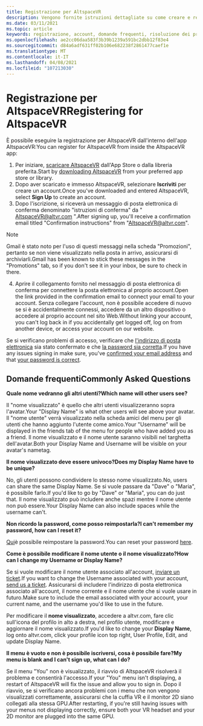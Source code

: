 ```yaml
---
title: Registrazione per AltspaceVR
description: Vengono fornite istruzioni dettagliate su come creare e registrare un nuovo account AltspaceVR e le risposte alle domande più frequenti.
ms.date: 03/11/2021
ms.topic: article
keywords: registrazione, account, domande frequenti, risoluzione dei problemi
ms.openlocfilehash: ae2cc06daa583f3b39b1239a591bc2dbb12f83e4
ms.sourcegitcommit: d84a6adf631ff02b106e682238f2861477caef1e
ms.translationtype: MT
ms.contentlocale: it-IT
ms.lasthandoff: 04/08/2021
ms.locfileid: "107213030"
---
```

# <a name="registering-for-altspacevr"></a><span data-ttu-id="c5393-104">Registrazione per AltspaceVR</span><span class="sxs-lookup"><span data-stu-id="c5393-104">Registering for AltspaceVR</span></span>

<span data-ttu-id="c5393-105">È possibile eseguire la registrazione per AltspaceVR dall'interno dell'app AltspaceVR:</span><span class="sxs-lookup"><span data-stu-id="c5393-105">You can register for AltspaceVR from inside the AltspaceVR app:</span></span>

1. <span data-ttu-id="c5393-106">Per iniziare, [scaricare AltspaceVR](https://altvr.com/getaltspacevr) dall'App Store o dalla libreria preferita.</span><span class="sxs-lookup"><span data-stu-id="c5393-106">Start by [downloading AltspaceVR](https://altvr.com/getaltspacevr) from your preferred app store or library.</span></span> 
2. <span data-ttu-id="c5393-107">Dopo aver scaricato e immesso AltspaceVR, selezionare **Iscriviti** per creare un account.</span><span class="sxs-lookup"><span data-stu-id="c5393-107">Once you've downloaded and entered AltspaceVR, select **Sign Up** to create an account.</span></span>
3. <span data-ttu-id="c5393-108">Dopo l'iscrizione, si riceverà un messaggio di posta elettronica di conferma denominato "istruzioni di conferma" da " AltspaceVR@altvr.com ".</span><span class="sxs-lookup"><span data-stu-id="c5393-108">After signing up, you'll receive a confirmation email titled "Confirmation instructions" from "AltspaceVR@altvr.com".</span></span> 

> [!NOTE]
> <span data-ttu-id="c5393-109">Gmail è stato noto per l'uso di questi messaggi nella scheda "Promozioni", pertanto se non viene visualizzato nella posta in arrivo, assicurarsi di archiviarli.</span><span class="sxs-lookup"><span data-stu-id="c5393-109">Gmail has been known to stick these messages in the "Promotions" tab, so if you don't see it in your inbox, be sure to check in there.</span></span>

4. <span data-ttu-id="c5393-110">Aprire il collegamento fornito nel messaggio di posta elettronica di conferma per connettere la posta elettronica al proprio account.</span><span class="sxs-lookup"><span data-stu-id="c5393-110">Open the link provided in the confirmation email to connect your email to your account.</span></span> <span data-ttu-id="c5393-111">Senza collegare l'account, non è possibile accedere di nuovo se si è accidentalmente connessi, accedere da un altro dispositivo o accedere al proprio account nel sito Web.</span><span class="sxs-lookup"><span data-stu-id="c5393-111">Without linking your account, you can't log back in if you accidentally get logged off, log on from another device, or access your account on our website.</span></span>

<span data-ttu-id="c5393-112">Se si verificano problemi di accesso, verificare che [l'indirizzo di posta elettronica](https://account.altvr.com/users/confirmation/new) sia stato confermato e che [la password sia corretta](https://account.altvr.com/users/password/new).</span><span class="sxs-lookup"><span data-stu-id="c5393-112">If you have any issues signing in make sure, you've [confirmed your email address](https://account.altvr.com/users/confirmation/new) and that [your password is correct](https://account.altvr.com/users/password/new).</span></span>

## <a name="commonly-asked-questions"></a><span data-ttu-id="c5393-113">Domande frequenti</span><span class="sxs-lookup"><span data-stu-id="c5393-113">Commonly Asked Questions</span></span>

<span data-ttu-id="c5393-114">**Quale nome vedranno gli altri utenti?**</span><span class="sxs-lookup"><span data-stu-id="c5393-114">**Which name will other users see?**</span></span>

<span data-ttu-id="c5393-115">Il "nome visualizzato" è quello che altri utenti visualizzeranno sopra l'avatar.</span><span class="sxs-lookup"><span data-stu-id="c5393-115">Your "Display Name" is what other users will see above your avatar.</span></span> <span data-ttu-id="c5393-116">Il "nome utente" verrà visualizzato nella scheda amici del menu per gli utenti che hanno aggiunto l'utente come amico.</span><span class="sxs-lookup"><span data-stu-id="c5393-116">Your "Username" will be displayed in the friends tab of the menu for people who have added you as a friend.</span></span> <span data-ttu-id="c5393-117">Il nome visualizzato e il nome utente saranno visibili nel targhetta dell'avatar.</span><span class="sxs-lookup"><span data-stu-id="c5393-117">Both your Display Name and Username will be visible on your avatar's nametag.</span></span>

<span data-ttu-id="c5393-118">**Il nome visualizzato deve essere univoco?**</span><span class="sxs-lookup"><span data-stu-id="c5393-118">**Does my Display Name have to be unique?**</span></span>
 
<span data-ttu-id="c5393-119">No, gli utenti possono condividere lo stesso nome visualizzato.</span><span class="sxs-lookup"><span data-stu-id="c5393-119">No, users can share the same Display Name.</span></span> <span data-ttu-id="c5393-120">Se si vuole passare da "Dave" o "Maria", è possibile farlo.</span><span class="sxs-lookup"><span data-stu-id="c5393-120">If you'd like to go by "Dave" or "Maria", you can do just that.</span></span> <span data-ttu-id="c5393-121">Il nome visualizzato può includere anche spazi mentre il nome utente non può essere.</span><span class="sxs-lookup"><span data-stu-id="c5393-121">Your Display Name can also include spaces while the username can't.</span></span>

<span data-ttu-id="c5393-122">**Non ricordo la password, come posso reimpostarla?**</span><span class="sxs-lookup"><span data-stu-id="c5393-122">**I can't remember my password, how can I reset it?**</span></span>

<span data-ttu-id="c5393-123">[Qui](https://account.altvr.com/users/password/new)è possibile reimpostare la password.</span><span class="sxs-lookup"><span data-stu-id="c5393-123">You can reset your password [here](https://account.altvr.com/users/password/new).</span></span>

<span data-ttu-id="c5393-124">**Come è possibile modificare il nome utente o il nome visualizzato?**</span><span class="sxs-lookup"><span data-stu-id="c5393-124">**How can I change my Username or Display Name?**</span></span>

<span data-ttu-id="c5393-125">Se si vuole modificare il nome utente associato all'account, [inviare un ticket](https://help.altvr.com/hc/requests/new).</span><span class="sxs-lookup"><span data-stu-id="c5393-125">If you want to change the Username associated with your account, [send us a ticket](https://help.altvr.com/hc/requests/new).</span></span> <span data-ttu-id="c5393-126">Assicurarsi di includere l'indirizzo di posta elettronica associato all'account, il nome corrente e il nome utente che si vuole usare in futuro.</span><span class="sxs-lookup"><span data-stu-id="c5393-126">Make sure to include the email associated with your account, your current name, and the username you'd like to use in the future.</span></span>

<span data-ttu-id="c5393-127">Per modificare il **nome visualizzato**, accedere a altvr.com, fare clic sull'icona del profilo in alto a destra, nel profilo utente, modificare e aggiornare il nome visualizzato.</span><span class="sxs-lookup"><span data-stu-id="c5393-127">If you'd like to change your **Display Name**, log onto altvr.com, click your profile icon top right, User Profile, Edit, and update Display Name.</span></span>

<span data-ttu-id="c5393-128">**Il menu è vuoto e non è possibile iscriversi, cosa è possibile fare?**</span><span class="sxs-lookup"><span data-stu-id="c5393-128">**My menu is blank and I can't sign up, what can I do?**</span></span>

<span data-ttu-id="c5393-129">Se il menu "You" non è visualizzato, il riavvio di AltspaceVR risolverà il problema e consentirà l'accesso.</span><span class="sxs-lookup"><span data-stu-id="c5393-129">If your "You" menu isn't displaying, a restart of AltspaceVR will fix the issue and allow you to sign in.</span></span> <span data-ttu-id="c5393-130">Dopo il riavvio, se si verificano ancora problemi con i menu che non vengono visualizzati correttamente, assicurarsi che la cuffia VR e il monitor 2D siano collegati alla stessa GPU.</span><span class="sxs-lookup"><span data-stu-id="c5393-130">After restarting, if you're still having issues with your menus not displaying correctly, ensure both your VR headset and your 2D monitor are plugged into the same GPU.</span></span>